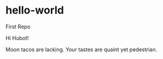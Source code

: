 # hello-world
First Repo

Hi Hubot!

Moon tacos are lacking.  Your tastes are quaint yet pedestrian.
